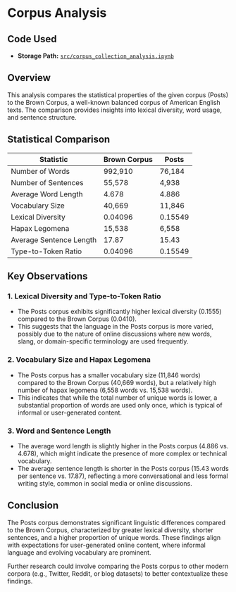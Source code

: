 # Corpus Analysis

## Code Used
- **Storage Path:** [`src/corpus_collection_analysis.ipynb`](src/corpus_collection_analysis.ipynb)

## Overview
This analysis compares the statistical properties of the given corpus (Posts) to the Brown Corpus, a well-known balanced corpus of American English texts. The comparison provides insights into lexical diversity, word usage, and sentence structure.

## Statistical Comparison
| Statistic                 | Brown Corpus      | Posts            |
|---------------------------|------------------|------------------|
| Number of Words          | 992,910          | 76,184           |
| Number of Sentences      | 55,578           | 4,938            |
| Average Word Length      | 4.678            | 4.886            |
| Vocabulary Size          | 40,669           | 11,846           |
| Lexical Diversity        | 0.04096          | 0.15549          |
| Hapax Legomena          | 15,538           | 6,558            |
| Average Sentence Length | 17.87            | 15.43            |
| Type-to-Token Ratio      | 0.04096          | 0.15549          |

## Key Observations

### 1. **Lexical Diversity and Type-to-Token Ratio**
- The Posts corpus exhibits significantly higher lexical diversity (0.1555) compared to the Brown Corpus (0.0410).
- This suggests that the language in the Posts corpus is more varied, possibly due to the nature of online discussions where new words, slang, or domain-specific terminology are used frequently.

### 2. **Vocabulary Size and Hapax Legomena**
- The Posts corpus has a smaller vocabulary size (11,846 words) compared to the Brown Corpus (40,669 words), but a relatively high number of hapax legomena (6,558 words vs. 15,538 words).
- This indicates that while the total number of unique words is lower, a substantial proportion of words are used only once, which is typical of informal or user-generated content.

### 3. **Word and Sentence Length**
- The average word length is slightly higher in the Posts corpus (4.886 vs. 4.678), which might indicate the presence of more complex or technical vocabulary.
- The average sentence length is shorter in the Posts corpus (15.43 words per sentence vs. 17.87), reflecting a more conversational and less formal writing style, common in social media or online discussions.

## Conclusion
The Posts corpus demonstrates significant linguistic differences compared to the Brown Corpus, characterized by greater lexical diversity, shorter sentences, and a higher proportion of unique words. These findings align with expectations for user-generated online content, where informal language and evolving vocabulary are prominent.

Further research could involve comparing the Posts corpus to other modern corpora (e.g., Twitter, Reddit, or blog datasets) to better contextualize these findings.
